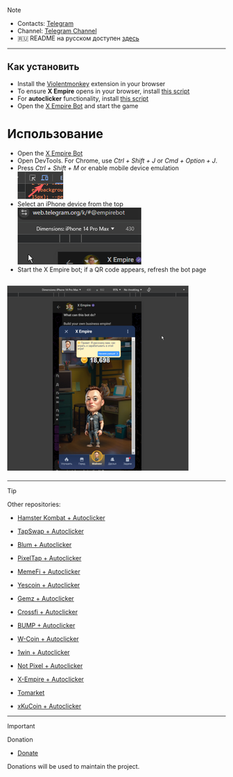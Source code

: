> [!NOTE]
> - Contacts: [Telegram](https://t.me/mudachyo)
> - Channel: [Telegram Channel](https://t.me/shopalenka) 
> - 🇷🇺 README на русском доступен [здесь](README.md)
---
## Как установить
- Install the [Violentmonkey](https://chromewebstore.google.com/detail/violentmonkey/jinjaccalgkegednnccohejagnlnfdag?hl=be) extension in your browser
- To ensure **X Empire** opens in your browser, install [this script](https://github.com/mudachyo/X-Empire/raw/main/x-empire-web.user.js)
- For **autoclicker** functionality, install [this script](https://github.com/mudachyo/X-Empire/raw/main/x-empire-autoclicker.user.js)
- Open the [X Empire Bot](https://web.telegram.org/k/#?tgaddr=tg%3A%2F%2Fresolve%3Fdomain%3Dempirebot%26appname%3Dgame%26startapp%3Dhero2475526) and start the game

# Использование
- Open the [X Empire Bot](https://web.telegram.org/k/#?tgaddr=tg%3A%2F%2Fresolve%3Fdomain%3Dempirebot%26appname%3Dgame%26startapp%3Dhero2475526)
- Open DevTools. For Chrome, use *Ctrl + Shift + J* or *Cmd + Option + J*.
- Press *Ctrl + Shift + M* or enable mobile device emulation ![mobile device](mobile.png)
- Select an iPhone device from the top ![Device](device.png)
- Start the X Empire bot; if a QR code appears, refresh the bot page

## ![Result](result.png)
---
> [!TIP]
> Other repositories:
> 
> - [Hamster Kombat + Autoclicker](https://github.com/mudachyo/Hamster-Kombat)
> 
> - [TapSwap + Autoclicker](https://github.com/mudachyo/TapSwap)
> 
> - [Blum + Autoclicker](https://github.com/mudachyo/Blum)
>
> - [PixelTap + Autoclicker](https://github.com/mudachyo/PixelTap)
> 
> - [MemeFi + Autoclicker](https://github.com/mudachyo/MemeFi-Coin)
>
> - [Yescoin + Autoclicker](https://github.com/mudachyo/Yescoin)
>
> - [Gemz + Autoclicker](https://github.com/mudachyo/Gemz)
>
> - [Сrossfi + Autoclicker](https://github.com/mudachyo/Crossfi)
>
> - [BUMP + Autoclicker](https://github.com/mudachyo/BUMP)
>
> - [W-Coin + Autoclicker](https://github.com/mudachyo/W-Coin)
>
> - [1win + Autoclicker](https://github.com/mudachyo/1win-Token)
>
> - [Not Pixel + Autoclicker](https://github.com/mudachyo/Not-Pixel)
>
> - [X-Empire + Autoclicker](https://github.com/mudachyo/X-Empire)
>
> - [Tomarket](https://github.com/mudachyo/Tomarket)
>
> - [xKuCoin + Autoclicker](https://github.com/mudachyo/xKuCoin)
---
> [!IMPORTANT] 
> Donation
> 
> - [Donate](https://mudachyo.codes/donate/)
> 
> Donations will be used to maintain the project.
